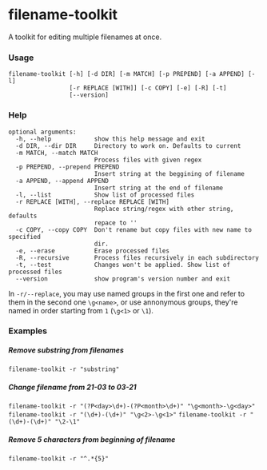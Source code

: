 filename-toolkit
================
A toolkit for editing multiple filenames at once.  

### Usage
```
filename-toolkit [-h] [-d DIR] [-m MATCH] [-p PREPEND] [-a APPEND] [-l]
                 [-r REPLACE [WITH]] [-c COPY] [-e] [-R] [-t]
                 [--version]
```

### Help
```
optional arguments:
  -h, --help            show this help message and exit
  -d DIR, --dir DIR     Directory to work on. Defaults to current
  -m MATCH, --match MATCH
                        Process files with given regex
  -p PREPEND, --prepend PREPEND
                        Insert string at the beggining of filename
  -a APPEND, --append APPEND
                        Insert string at the end of filename
  -l, --list            Show list of processed files
  -r REPLACE [WITH], --replace REPLACE [WITH]
                        Replace string/regex with other string, defaults
                        repace to ''
  -c COPY, --copy COPY  Don't rename but copy files with new name to specified
                        dir.
  -e, --erase           Erase processed files
  -R, --recursive       Process files recursively in each subdirectory
  -t, --test            Changes won't be applied. Show list of processed files
  --version             show program's version number and exit
```
In `-r/--replace`, you may use named groups in the first one and refer to them in the second one `\g<name>`, or use annonymous groups, they're named in order starting from `1` (`\g<1>` or `\1`).

### Examples
##### Remove substring from filenames
`filename-toolkit -r "substring"`

##### Change filename from 21-03 to 03-21
`filename-toolkit -r "(?P<day>\d+)-(?P<month>\d+)" "\g<month>-\g<day>"`
`filename-toolkit -r "(\d+)-(\d+)" "\g<2>-\g<1>"`
`filename-toolkit -r "(\d+)-(\d+)" "\2-\1"`

##### Remove 5 characters from beginning of filename
`filename-toolkit -r "^.*{5}"`
